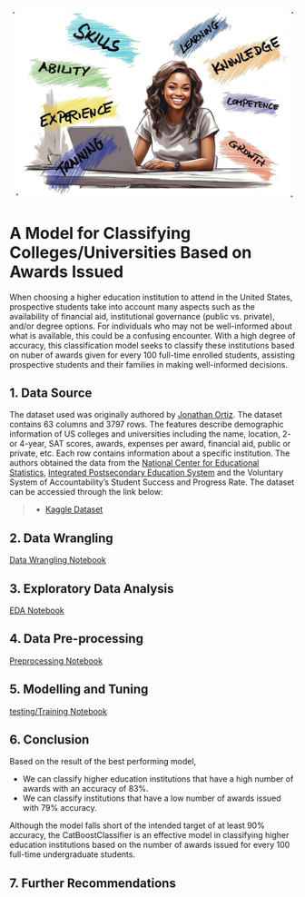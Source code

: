 ![cover_photo](ai-generated-HEd.jpg)
# A Model for Classifying Colleges/Universities Based on Awards Issued

When choosing a higher education institution to attend in the United States, prospective students take into account many aspects such as the availability of financial aid, institutional governance (public vs. private), and/or degree options. For individuals who may not be well-informed about what is available, this could be a confusing encounter. With a high degree of accuracy, this classification model seeks to classify these institutions based on nuber of awards given for every 100 full-time enrolled students, assisting prospective students and their families in making well-informed decisions.

## 1. Data Source

The dataset used was originally authored by [Jonathan Ortiz](https://data.world/databeats). The dataset contains 63 columns and 3797 rows. The features describe demographic information of US colleges and universities including the name, location, 2- or 4-year, SAT scores, awards, expenses per award, financial aid, public or private, etc. Each row contains information about a specific institution. The authors obtained the data from the [National Center for Educational Statistics](https://nces.ed.gov/), [Integrated Postsecondary Education System](https://nces.ed.gov/ipeds/) and the Voluntary System of Accountability’s Student Success and Progress Rate. The dataset can be accessied through the link below:

> * [Kaggle Dataset](https://www.kaggle.com/datasets/thedevastator/boost-student-success-with-college-completion-da/data?select=cc_institution_details.csv)

## 2. Data Wrangling

[Data Wrangling Notebook](HigherEd_Awards_Capstone_Project/HigherEd_Awards_Data_Wrangling.ipynb) 

## 3. Exploratory Data Analysis
[EDA Notebook](HigherEd_Awards_Capstone_Project/HigherEd_Awards_EDA.ipynb)

## 4. Data Pre-processing
[Preprocessing Notebook](HigherEd_Awards_Capstone_Project/HigherED_Awards_Preprocessing.ipynb) 

## 5. Modelling and Tuning
[testing/Training Notebook](HigherEd_Awards_Capstone_Project/HigherED_Awards_ClassificationModels.ipynb) 

## 6. Conclusion
Based on the result of the best performing model,
 * We can classify higher education institutions that have a high number of awards with an accuracy of 83%.
 * We can classify institutions that have a low number of awards issued with 79% accuracy.

Although the model falls short of the intended target of at least 90% accuracy, the CatBoostClassifier is an effective model in classifying higher education institutions based on the number of awards issued for every 100 full-time undergraduate students.
## 7. Further Recommendations

